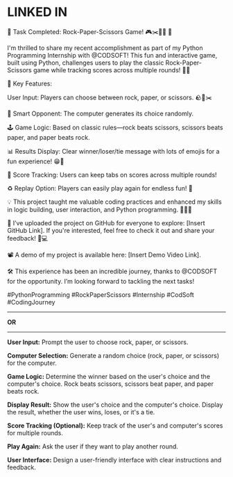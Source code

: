 <h1>LINKED IN</h1>

🌟 Task Completed: Rock-Paper-Scissors Game! 🎮✂️📃✊ 🌟

I'm thrilled to share my recent accomplishment as part of my Python Programming Internship with @CODSOFT! This fun and interactive game, built using Python, challenges users to play the classic Rock-Paper-Scissors game while tracking scores across multiple rounds! 🎉🐍

🎯 Key Features:

User Input: Players can choose between rock, paper, or scissors. 🪨📄✂️

🤖 Smart Opponent: The computer generates its choice randomly.

🕹️ Game Logic: Based on classic rules—rock beats scissors, scissors beats paper, and paper beats rock.

📊 Results Display: Clear winner/loser/tie message with lots of emojis for a fun experience! 😁🎈

🔢 Score Tracking: Users can keep tabs on scores across multiple rounds!

♻️ Replay Option: Players can easily play again for endless fun! 🎯

💡 This project taught me valuable coding practices and enhanced my skills in logic building, user interaction, and Python programming. 🧑‍💻✨

🔗 I’ve uploaded the project on GitHub for everyone to explore: [Insert GitHub Link]. If you're interested, feel free to check it out and share your feedback! 🙌💻

📽️ A demo of my project is available here: [Insert Demo Video Link].

🛠️ This experience has been an incredible journey, thanks to @CODSOFT for the opportunity. I’m looking forward to tackling the next tasks!

#PythonProgramming #RockPaperScissors #Internship #CodSoft #CodingJourney

---

**OR**

---

**User Input:** Prompt the user to choose rock, paper, or scissors.

**Computer Selection:** Generate a random choice (rock, paper, or scissors) for the computer.

**Game Logic:** Determine the winner based on the user's choice and the computer's choice. Rock beats scissors, scissors beat paper, and paper beats rock.

**Display Result:** Show the user's choice and the computer's choice. Display the result, whether the user wins, loses, or it's a tie.

**Score Tracking (Optional):** Keep track of the user's and computer's scores for multiple rounds.

**Play Again:** Ask the user if they want to play another round.

**User Interface:** Design a user-friendly interface with clear instructions and feedback.